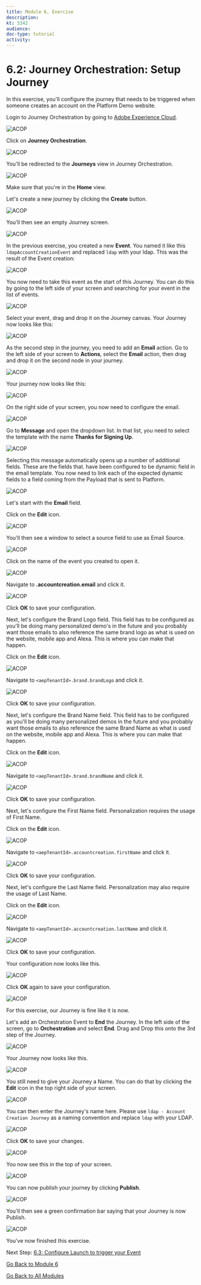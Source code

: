 ```yaml
---
title: Module 6, Exercise
description: 
kt: 5342
audience: 
doc-type: tutorial
activity: 
---
```


# 6.2: Journey Orchestration: Setup Journey

In this exercise, you'll configure the journey that needs to be triggered when someone creates an account on the Platform Demo website.

Login to Journey Orchestration by going to [Adobe Experience Cloud](https://experience.adobe.com).

![ACOP](./images/acophome.png)

Click on **Journey Orchestration**.

![ACOP](./images/acoptrig.png)

You'll be redirected to the **Journeys**  view in Journey Orchestration.

![ACOP](./images/acoptriglp.png)

Make sure that you're in the **Home**  view.

Let's create a new journey by clicking the **Create** button.

![ACOP](./images/create.png)

You'll then see an empty Journey screen.

![ACOP](./images/journeyempty.png)

In the previous exercise, you created a new **Event**. You named it like this `ldapAccountCreationEvent` and replaced `ldap` with your ldap. This was the result of the Event creation:

![ACOP](./images/eventdone.png)

You now need to take this event as the start of this Journey. You can do this by going to the left side of your screen and searching for your event in the list of events.

![ACOP](./images/eventlist.png)

Select your event, drag and drop it on the Journey  canvas. Your Journey now looks like this:

![ACOP](./images/journeyevent.png)

As the second step in the journey, you need to add an **Email** action. Go to the left side of your screen to **Actions**, select the **Email** action, then drag and drop it on the second node in your journey.

![ACOP](./images/journeyactions.png)

Your journey now looks like this:

![ACOP](./images/journeyemailaction.png)

On the right side of your screen, you now need to configure the email.

![ACOP](./images/emptymsg.png)

Go to **Message** and open the dropdown list. In that list, you need to select the template with the name **Thanks for Signing Up**.

![ACOP](./images/emailmsglist.png)

Selecting this message automatically opens up a number of additional fields. These are the fields that. have been configured to be dynamic field in the email template. You now need to link each of the expected dynamic fields to a field coming from the Payload that is sent to Platform.

![ACOP](./images/emailpersdata.png)

Let's start with the **Email** field.

Click on the **Edit** icon.

![ACOP](./images/msgemail.png)

You'll then see a window to select a source field to use as Email Source.

![ACOP](./images/emptylink.png)

Click on the name of the event you created to open it.

![ACOP](./images/eventnode.png)

Navigate to **<aepTenantId>.accountcreation.email** and click it.

![ACOP](./images/srcemail.png)

Click **OK** to save your configuration.

Next, let's configure the Brand Logo field. This field has to be configured as you'll be doing many personalized demo's in the future and you probably want those emails to also reference the same brand logo as what is used on the website, mobile app and Alexa. This is where you can make that happen.

Click on the **Edit** icon.

![ACOP](./images/msgbrandlogo.png)

Navigate to `<aepTenantId>.brand.brandLogo` and click it.

![ACOP](./images/srclogo.png)

Click **OK** to save your configuration.

Next, let's configure the Brand Name field. This field has to be configured as you'll be doing many personalized demos in the future and you probably want those emails to also reference the same Brand Name as what is used on the website, mobile app and Alexa. This is where you can make that happen.

Click on the **Edit** icon.

![ACOP](./images/msgbrandname.png)

Navigate to `<aepTenantId>.brand.brandName` and click it.

![ACOP](./images/srcbrandname.png)

Click **OK** to save your configuration.

Next, let's configure the First Name field. Personalization requires the usage of First Name.

Click on the **Edit** icon.

![ACOP](./images/msgfn.png)

Navigate to `<aepTenantId>.accountcreation.firstName` and click it.

![ACOP](./images/srcfn.png)

Click **OK** to save your configuration.

Next, let's configure the Last Name field. Personalization may also require the usage of Last Name.

Click on the **Edit** icon.

![ACOP](./images/msgln.png)

Navigate to `<aepTenantId>.accountcreation.lastName` and click it.

![ACOP](./images/srcln.png)

Click **OK** to save your configuration.

Your configuration now looks like this.

![ACOP](./images/srcoverview.png)

Click **OK** again to save your configuration.

![ACOP](./images/ok.png)

For this exercise, our Journey is fine like it is now.

Let's add an Orchestration Event to **End** the Journey. In the left side of the screen, go to **Orchestration** and select **End**. Drag and Drop this onto the 3rd step of the Journey.

![ACOP](./images/orch.png)

Your Journey now looks like this.

![ACOP](./images/journeyfinal.png)

You still need to give your Journey a Name. You can do that by clicking the **Edit** icon in the top right side of your screen.

![ACOP](./images/journeyname.png)

You can then enter the Journey's name here. Please use `ldap - Account Creation Journey` as a naming convention and replace `ldap` with your LDAP.
  
![ACOP](./images/journeyname1.png)

Click **OK** to save your changes.

![ACOP](./images/ok.png)

You now see this in the top of your screen.

![ACOP](./images/journeyname2.png)

You can now publish your journey by clicking **Publish**.

![ACOP](./images/publish.png)

You'll then see a green confirmation bar saying that your Journey is now Publish.

![ACOP](./images/published.png)

You've now finished this exercise.

Next Step: [6.3: Configure Launch to trigger your Event](./ex3.md)

[Go Back to Module 6](./journey-orchestration-create-account.md)

[Go Back to All Modules](../../overview.md)

